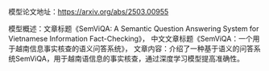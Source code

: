 模型论文地址：https://arxiv.org/abs/2503.00955

模型概述：文章标题《SemViQA: A Semantic Question Answering System for Vietnamese Information Fact-Checking》，
中文文章标题《SemViQA：一个用于越南信息事实核查的语义问答系统》，
文章内容：介绍了一种基于语义的问答系统SemViQA，用于越南语信息的事实核查，通过深度学习模型提高准确性。
